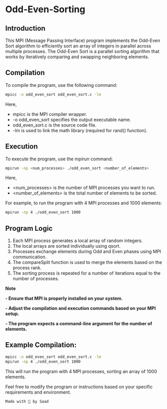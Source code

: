 # Odd-Even-Sorting

## Introduction

This MPI (Message Passing Interface) program implements the Odd-Even Sort algorithm to efficiently sort an array of integers in parallel across multiple processes. The Odd-Even Sort is a parallel sorting algorithm that works by iteratively comparing and swapping neighboring elements.

## Compilation

To compile the program, use the following command:

```bash
mpicc -o odd_even_sort odd_even_sort.c -lm
```

Here,

- mpicc is the MPI compiler wrapper.
- -o odd_even_sort specifies the output executable name.
- odd_even_sort.c is the source code file.
- -lm is used to link the math library (required for rand() function).

## Execution

To execute the program, use the mpirun command:

```bash
mpirun -np <num_processes> ./odd_even_sort <number_of_elements>
```

Here,

- <num_processes> is the number of MPI processes you want to run.
- <number_of_elements> is the total number of elements to be sorted.

For example, to run the program with 4 MPI processes and 1000 elements:

```bash
mpirun -np 4 ./odd_even_sort 1000
```

## Program Logic

1. Each MPI process generates a local array of random integers.
2. The local arrays are sorted individually using qsort.
3. Processes exchange elements during Odd and Even phases using MPI communication.
4. The compareSplit function is used to merge the elements based on the process rank.
5. The sorting process is repeated for a number of iterations equal to the number of processes.

**Note**

**- Ensure that MPI is properly installed on your system.**

**- Adjust the compilation and execution commands based on your MPI setup.**

**- The program expects a command-line argument for the number of elements.**

## Example Compilation:

```bash
mpicc -o odd_even_sort odd_even_sort.c -lm
mpirun -np 4 ./odd_even_sort 1000
```

This will run the program with 4 MPI processes, sorting an array of 1000 elements.

Feel free to modify the program or instructions based on your specific requirements and environment.

```bash 
Made with 💖 by Saad
```

